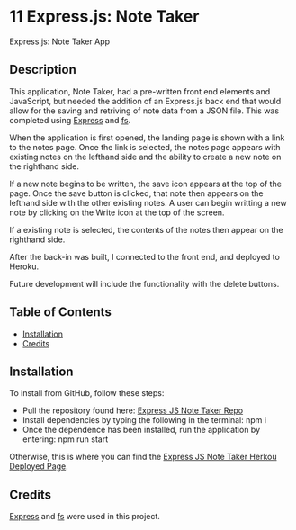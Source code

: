# 11 Express.js: Note Taker
Express.js: Note Taker App


## Description

This application, Note Taker, had a pre-written front end elements and JavaScript, but needed the addition of an Express.js back end that would allow for the saving and retriving of note data from a JSON file. This was completed using [Express](https://expressjs.com/) and [fs](https://nodejs.org/api/fs.html).

When the application is first opened, the landing page is shown with a link to the notes page. Once the link is selected, the notes page appears with existing notes on the lefthand side and the ability to create a new note on the righthand side. 

If a new note begins to be written, the save icon appears at the top of the page. Once the save button is clicked, that note then appears on the lefthand side with the other existing notes. A user can begin writting a new note by clicking on the Write icon at the top of the screen.

If a existing note is selected, the contents of the notes then appear on the righthand side.

After the back-in was built, I connected to the front end, and deployed to Heroku.

Future development will include the functionality with the delete buttons.

## Table of Contents

* [Installation](#installation)
* [Credits](#credits)


## Installation

To install from GitHub, follow these steps:

* Pull the repository found here: [Express JS Note Taker Repo](https://github.com/JackieHodges/ExpressJsNoteTaker)
* Install dependencies by typing the following in the terminal: npm i
* Once the dependence has been installed, run the application by entering: npm run start

Otherwise, this is where you can find the [Express JS Note Taker Herkou Deployed Page](https://afternoon-reef-37115.herokuapp.com/).


## Credits

[Express](https://expressjs.com/) and [fs](https://nodejs.org/api/fs.html) were used in this project. 